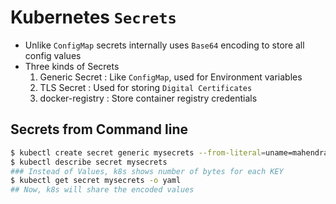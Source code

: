 # Kubernetes `Secrets`

- Unlike `ConfigMap` secrets internally uses `Base64` encoding to store all config values
- Three kinds of Secrets
    1. Generic Secret :     Like `ConfigMap`, used for Environment variables
    1. TLS Secret :         Used for storing `Digital Certificates`
    1. docker-registry :    Store container registry credentials


## Secrets from Command line

```bash
$ kubectl create secret generic mysecrets --from-literal=uname=mahendra --from-literal=upass=pass1235499
$ kubectl describe secret mysecrets
### Instead of Values, k8s shows number of bytes for each KEY
$ kubectl get secret mysecrets -o yaml
## Now, k8s will share the encoded values
```